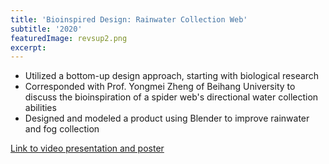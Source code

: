 ```yaml
---
title: 'Bioinspired Design: Rainwater Collection Web'
subtitle: '2020'
featuredImage: revsup2.png
excerpt: 
---
```

* Utilized a bottom-up design approach, starting with biological research
* Corresponded with Prof. Yongmei Zheng of Beihang University to discuss the bioinspiration of a spider web's directional water collection abilities
* Designed and modeled a product using Blender to improve rainwater and fog collection

[Link to video presentation and poster](https://www.behance.net/gallery/96515719/Team-15)
